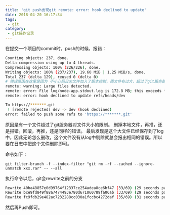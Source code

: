 ```yaml
---
title: 'git push出现git remote: error: hook declined to update'
date: 2018-04-20 16:17:34
tags:
 - git
category:
 - git操作记录
---
```


在提交一个项目的commit时，push的时候，报错：
```bash
Counting objects: 237, done.
Delta compression using up to 4 threads.
Compressing objects: 100% (226/226), done.
Writing objects: 100% (237/237), 19.60 MiB | 1.25 MiB/s, done.
Total 237 (delta 129), reused 0 (delta 0)
# 错误原因在这里是因为 不小心把日志文件加入了版本控制，而文件有过大，超过了git服务器的要求
remote: warning: Large files detected.
remote: error: File log/node-app.stdout.log is 172.8 MB; this exceeds file size limit of 100.0 MB
remote: error: hook declined to update refs/heads/dev

To https://*******.git
 ! [remote rejected] dev -> dev (hook declined)
error: failed to push some refs to 'https://*******.git'
```
原因是有一个文件超过了git服务器对文件大小的限制。
删掉本地文件，再推，还是报错。回滚，再推，还是同样的错误。
最后发现是这个大文件已经保存到了log中，因此无论怎么删改，这个文件没有从log中剔除就总会报出相同的错误。所以要在日志中把这个文件删除即可。

命令如下：
```
git filter-branch -f --index-filter "git rm -rf --cached --ignore-unmatch xxx.rar" -- --all
```
执行命令以后，git会rewrite之前的分支
```bash
Rewrite 40ba48857e0d99764f12337ce254adea8ce6bf47 (33/69) (29 seconds passed, remaining 31 predicted)    rm 'log/node-app.stdout.log'
Rewrite bce9fd849f88a7474493e780d671060789fa06ab (33/69) (29 seconds passed, remaining 31 predicted)    rm 'log/node-app.stdout.log'
Rewrite fc9fdb29e482ac7232288cc030a1fccbc4272daf (35/69) (31 seconds passed, remaining 30 predicted)    rm 'log/node-app.stdout.log'
```
然后再Push即可。
